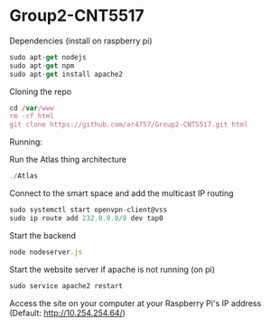 # Group2-CNT5517

Dependencies (install on raspberry pi)
```javascript
sudo apt-get nodejs
sudo apt-get npm
sudo apt-get install apache2
```

Cloning the repo
```javascript
cd /var/www
rm -rf html
git clone https://github.com/ar4757/Group2-CNT5517.git html
```

Running:

Run the Atlas thing architecture
```javascript
./Atlas
```

Connect to the smart space and add the multicast IP routing
```javascript
sudo systemctl start openvpn-client@vss
sudo ip route add 232.0.0.0/8 dev tap0
```

Start the backend
```javascript
node nodeserver.js
```

Start the website server if apache is not running (on pi)
```javascript
sudo service apache2 restart
```

Access the site on your computer at your Raspberry Pi's IP address (Default: http://10.254.254.64/)
